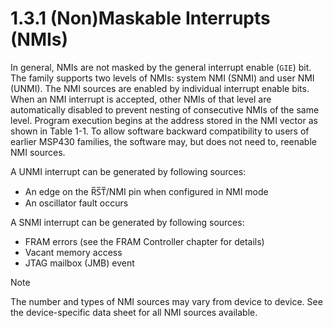 # 1.3.1 (Non)Maskable Interrupts (NMIs)

In general, NMIs are not masked by the general interrupt enable (`GIE`) bit.
The family supports two levels of NMIs: system NMI (SNMI) and user NMI (UNMI).
The NMI sources are enabled by individual interrupt enable bits.
When an NMI interrupt is accepted, other NMIs of that level are automatically disabled to prevent
nesting of consecutive NMIs of the same level.
Program execution begins at the address stored in the NMI vector as shown in Table 1-1.
To allow software backward compatibility to users of earlier MSP430 families, the software may, but
does not need to, reenable NMI sources.

A UNMI interrupt can be generated by following sources:

- An edge on the R̅S̅T̅/NMI pin when configured in NMI mode
- An oscillator fault occurs

A SNMI interrupt can be generated by following sources:

- FRAM errors (see the FRAM Controller chapter for details)
- Vacant memory access
- JTAG mailbox (JMB) event

> [!NOTE]
> The number and types of NMI sources may vary from device to device. See the device-specific data
> sheet for all NMI sources available.


